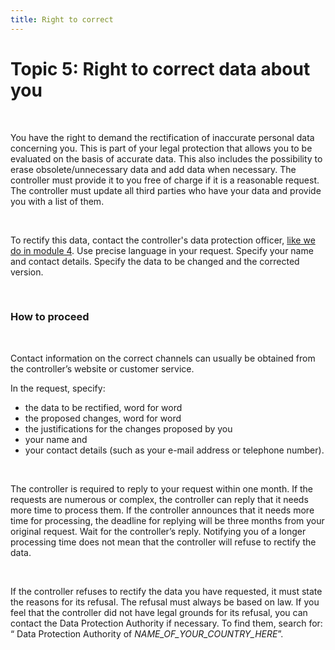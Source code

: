 ```yaml
---
title: Right to correct
---
```

# Topic 5: Right to correct data about you

&nbsp;

You have the right to demand the rectification of inaccurate personal data concerning you. This is part of your legal protection that allows you to be evaluated on the basis of accurate data. This also includes the possibility to erase obsolete/unnecessary data and add data when necessary. The controller must provide it to you free of charge if it is a reasonable request. The controller must update all third parties who have your data and provide you with a list of them.

&nbsp;

To rectify this data, contact the controller's data protection officer, [like we do in module 4](https://digirights.github.io/course-in-a-box/modules/module%204/creating-your-sar/). Use precise language in your request. Specify your name and contact details. Specify the data to be changed and the corrected version.

&nbsp;

### How to proceed

&nbsp;

Contact information on the correct channels can usually be obtained from the controller’s website or customer service.

In the request, specify:

- the data to be rectified, word for word
- the proposed changes, word for word
- the justifications for the changes proposed by you
- your name and
- your contact details (such as your e-mail address or telephone number).

&nbsp;

The controller is required to reply to your request within one month. If the requests are numerous or complex, the controller can reply that it needs more time to process them. If the controller announces that it needs more time for processing, the deadline for replying will be three months from your original request. Wait for the controller’s reply. Notifying you of a longer processing time does not mean that the controller will refuse to rectify the data.

&nbsp;

If the controller refuses to rectify the data you have requested, it must state the reasons for its refusal. The refusal must always be based on law. If you feel that the controller did not have legal grounds for its refusal, you can contact the Data Protection Authority if necessary. To find them, search for: “ Data Protection Authority of _NAME_OF_YOUR_COUNTRY_HERE_”.
